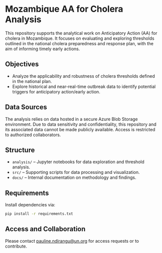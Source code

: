 # Mozambique AA for Cholera Analysis

This repository supports the analytical work on Anticipatory Action (AA) for cholera in Mozambique. It focuses on evaluating and exploring thresholds outlined in the national cholera preparedness and response plan, with the aim of informing timely early actions.

## Objectives

- Analyze the applicability and robustness of cholera thresholds defined in the national plan.
- Explore historical and near-real-time outbreak data to identify potential triggers for anticipatory action/early action.

## Data Sources

The analysis relies on data hosted in a secure Azure Blob Storage environment. Due to data sensitivity and confidentiality, this repository and its associated data cannot be made publicly available. Access is restricted to authorized collaborators.

## Structure

- `analysis/` – Jupyter notebooks for data exploration and threshold analysis.
- `src/` – Supporting scripts for data processing and visualization.
- `docs/` – Internal documentation on methodology and findings.

## Requirements

Install dependencies via:

```bash
pip install -r requirements.txt
```

## Access and Collaboration

Please contact [pauline.ndirangu@un.org](mailto:pauline.ndirangu@un.org) for access requests or to contribute.